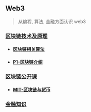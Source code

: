  Web3
---
> 从编程, 算法, 金融方面认识 web3

### [区块链技术及原理](./block-chain/README.md)
 - #### [区块链相关算法](./block-chain/block-chain-algorithm/README.md)
 - #### [P1-区块链介绍](./block-chain/P1-blockchain-principles/src/main/java/com/sozcos/p1/README.md)

### [区块链公开课](./open-course)
 - #### [MIT-区块链与货币](./open-course/MIT-blockchain-and-money/README.md)

### [金融知识](./financial-knowledge/README.md)


